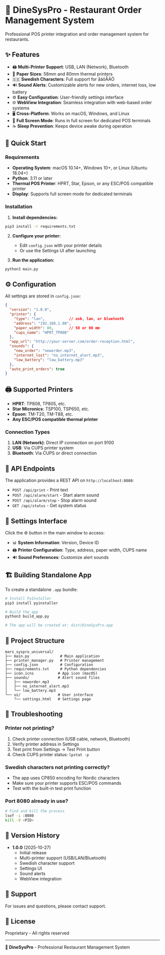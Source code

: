 # 🍕 DineSysPro - Restaurant Order Management System

Professional POS printer integration and order management system for restaurants.

## ✨ Features

- 🖨️ **Multi-Printer Support**: USB, LAN (Network), Bluetooth
- 📄 **Paper Sizes**: 58mm and 80mm thermal printers
- 🇸🇪 **Swedish Characters**: Full support for åäöÅÄÖ
- 🔊 **Sound Alerts**: Customizable alerts for new orders, internet loss, low battery
- ⚙️ **Easy Configuration**: User-friendly settings interface
- 🌐 **WebView Integration**: Seamless integration with web-based order systems
- 🖥️ **Cross-Platform**: Works on macOS, Windows, and Linux
- 🎯 **Full Screen Mode**: Runs in full screen for dedicated POS terminals
- ☕ **Sleep Prevention**: Keeps device awake during operation

## 🚀 Quick Start

### Requirements

- **Operating System**: macOS 10.14+, Windows 10+, or Linux (Ubuntu 18.04+)
- **Python**: 3.11 or later
- **Thermal POS Printer**: HPRT, Star, Epson, or any ESC/POS compatible printer
- **Display**: Supports full screen mode for dedicated terminals

### Installation

1. **Install dependencies:**
```bash
pip3 install -r requirements.txt
```

2. **Configure your printer:**
   - Edit `config.json` with your printer details
   - Or use the Settings UI after launching

3. **Run the application:**
```bash
python3 main.py
```

## ⚙️ Configuration

All settings are stored in `config.json`:

```json
{
  "version": "1.0.0",
  "printer": {
    "type": "lan",           // usb, lan, or bluetooth
    "address": "192.168.1.80",
    "paper_width": 80,       // 58 or 80 mm
    "cups_name": "HPRT_TP808"
  },
  "app_url": "http://your-server.com/order-reception.html",
  "sounds": {
    "new_order": "neworder.mp3",
    "internet_lost": "no_internet_alert.mp3",
    "low_battery": "low_battery.mp3"
  },
  "auto_print_orders": true
}
```

## 🖨️ Supported Printers

- **HPRT**: TP808, TP805, etc.
- **Star Micronics**: TSP100, TSP650, etc.
- **Epson**: TM-T20, TM-T88, etc.
- **Any ESC/POS compatible thermal printer**

### Connection Types

1. **LAN (Network)**: Direct IP connection on port 9100
2. **USB**: Via CUPS printer system
3. **Bluetooth**: Via CUPS or direct connection

## 📱 API Endpoints

The application provides a REST API on `http://localhost:8080`:

- `POST /api/print` - Print text
- `POST /api/alarm/start` - Start alarm sound
- `POST /api/alarm/stop` - Stop alarm sound
- `GET /api/status` - Get system status

## 🔧 Settings Interface

Click the ⚙️ button in the main window to access:

- 📊 **System Information**: Version, Device ID
- 🖨️ **Printer Configuration**: Type, address, paper width, CUPS name
- 🔊 **Sound Preferences**: Customize alert sounds

## 🏗️ Building Standalone App

To create a standalone `.app` bundle:

```bash
# Install PyInstaller
pip3 install pyinstaller

# Build the app
python3 build_app.py

# The app will be created at: dist/DineSysPro.app
```

## 📂 Project Structure

```
mars_syspro_universal/
├── main.py              # Main application
├── printer_manager.py   # Printer management
├── config.json          # Configuration
├── requirements.txt     # Python dependencies
├── icon.icns           # App icon (macOS)
├── sounds/             # Alert sound files
│   ├── neworder.mp3
│   ├── no_internet_alert.mp3
│   └── low_battery.mp3
└── ui/                 # User interface
    └── settings.html   # Settings page
```

## 🐛 Troubleshooting

### Printer not printing?

1. Check printer connection (USB cable, network, Bluetooth)
2. Verify printer address in Settings
3. Test print from Settings → Test Print button
4. Check CUPS printer status: `lpstat -p`

### Swedish characters not printing correctly?

- The app uses CP850 encoding for Nordic characters
- Make sure your printer supports ESC/POS commands
- Test with the built-in test print function

### Port 8080 already in use?

```bash
# Find and kill the process
lsof -i :8080
kill -9 <PID>
```

## 📝 Version History

- **1.0.0** (2025-10-27)
  - Initial release
  - Multi-printer support (USB/LAN/Bluetooth)
  - Swedish character support
  - Settings UI
  - Sound alerts
  - WebView integration

## 🤝 Support

For issues and questions, please contact support.

## 📄 License

Proprietary - All rights reserved

---

**🍕 DineSysPro** - Professional Restaurant Management System

